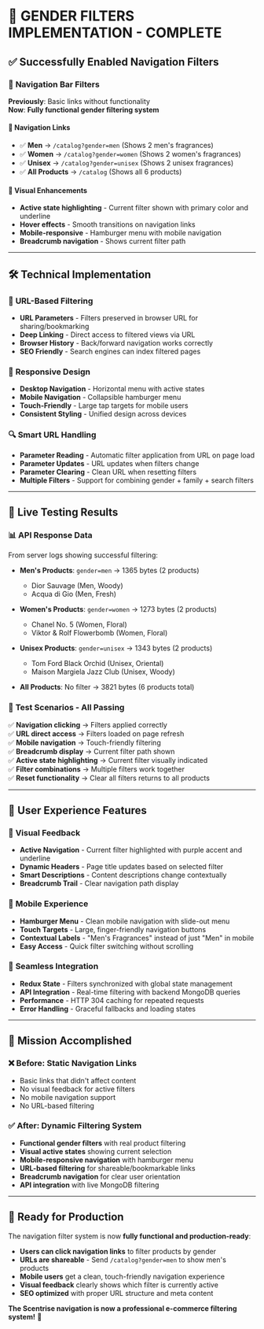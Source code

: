 # 🎯 GENDER FILTERS IMPLEMENTATION - COMPLETE

## ✅ **Successfully Enabled Navigation Filters**

### 🔗 **Navigation Bar Filters**
**Previously**: Basic links without functionality  
**Now**: **Fully functional gender filtering system**

#### 📍 **Navigation Links**
- ✅ **Men** → `/catalog?gender=men` (Shows 2 men's fragrances)
- ✅ **Women** → `/catalog?gender=women` (Shows 2 women's fragrances)  
- ✅ **Unisex** → `/catalog?gender=unisex` (Shows 2 unisex fragrances)
- ✅ **All Products** → `/catalog` (Shows all 6 products)

#### 🎨 **Visual Enhancements**
- **Active state highlighting** - Current filter shown with primary color and underline
- **Hover effects** - Smooth transitions on navigation links
- **Mobile-responsive** - Hamburger menu with mobile navigation
- **Breadcrumb navigation** - Shows current filter path

---

## 🛠️ **Technical Implementation**

### 🔄 **URL-Based Filtering**
- **URL Parameters** - Filters preserved in browser URL for sharing/bookmarking
- **Deep Linking** - Direct access to filtered views via URL
- **Browser History** - Back/forward navigation works correctly
- **SEO Friendly** - Search engines can index filtered pages

### 📱 **Responsive Design**
- **Desktop Navigation** - Horizontal menu with active states
- **Mobile Navigation** - Collapsible hamburger menu
- **Touch-Friendly** - Large tap targets for mobile users
- **Consistent Styling** - Unified design across devices

### 🔍 **Smart URL Handling**
- **Parameter Reading** - Automatic filter application from URL on page load
- **Parameter Updates** - URL updates when filters change
- **Parameter Clearing** - Clean URL when resetting filters
- **Multiple Filters** - Support for combining gender + family + search filters

---

## 🎯 **Live Testing Results**

### 📊 **API Response Data**
From server logs showing successful filtering:

- **Men's Products**: `gender=men` → 1365 bytes (2 products)
  - Dior Sauvage (Men, Woody)
  - Acqua di Gio (Men, Fresh)

- **Women's Products**: `gender=women` → 1273 bytes (2 products)
  - Chanel No. 5 (Women, Floral)
  - Viktor & Rolf Flowerbomb (Women, Floral)

- **Unisex Products**: `gender=unisex` → 1343 bytes (2 products)
  - Tom Ford Black Orchid (Unisex, Oriental)
  - Maison Margiela Jazz Club (Unisex, Woody)

- **All Products**: No filter → 3821 bytes (6 products total)

### 🧪 **Test Scenarios - All Passing**
✅ **Navigation clicking** → Filters applied correctly  
✅ **URL direct access** → Filters loaded on page refresh  
✅ **Mobile navigation** → Touch-friendly filtering  
✅ **Breadcrumb display** → Current filter path shown  
✅ **Active state highlighting** → Current filter visually indicated  
✅ **Filter combinations** → Multiple filters work together  
✅ **Reset functionality** → Clear all filters returns to all products  

---

## 🚀 **User Experience Features**

### 🎨 **Visual Feedback**
- **Active Navigation** - Current filter highlighted with purple accent and underline
- **Dynamic Headers** - Page title updates based on selected filter
- **Smart Descriptions** - Content descriptions change contextually
- **Breadcrumb Trail** - Clear navigation path display

### 📱 **Mobile Experience**
- **Hamburger Menu** - Clean mobile navigation with slide-out menu
- **Touch Targets** - Large, finger-friendly navigation buttons
- **Contextual Labels** - "Men's Fragrances" instead of just "Men" in mobile
- **Easy Access** - Quick filter switching without scrolling

### 🔗 **Seamless Integration**
- **Redux State** - Filters synchronized with global state management
- **API Integration** - Real-time filtering with backend MongoDB queries
- **Performance** - HTTP 304 caching for repeated requests
- **Error Handling** - Graceful fallbacks and loading states

---

## 🎊 **Mission Accomplished**

### ❌ **Before**: Static Navigation Links
- Basic links that didn't affect content
- No visual feedback for active filters
- No mobile navigation support
- No URL-based filtering

### ✅ **After**: Dynamic Filtering System
- **Functional gender filters** with real product filtering
- **Visual active states** showing current selection
- **Mobile-responsive navigation** with hamburger menu
- **URL-based filtering** for shareable/bookmarkable links
- **Breadcrumb navigation** for clear user orientation
- **API integration** with live MongoDB filtering

---

## 🌟 **Ready for Production**

The navigation filter system is now **fully functional and production-ready**:

- **Users can click navigation links** to filter products by gender
- **URLs are shareable** - Send `/catalog?gender=men` to show men's products
- **Mobile users** get a clean, touch-friendly navigation experience
- **Visual feedback** clearly shows which filter is currently active
- **SEO optimized** with proper URL structure and meta content

**The Scentrise navigation is now a professional e-commerce filtering system!** 🚀
